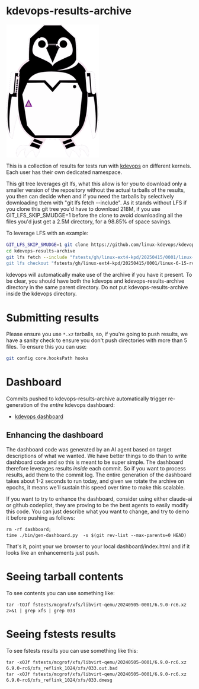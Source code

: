 # kdevops-results-archive

<img src="images/kdevops-archive.png" width=250 align=center alt="kdevops archive logo">

This is a collection of results for tests run with
[kdevops](https://github.com/linux-kdevops/kdevops)
on different kernels. Each user has their own dedicated
namespace.

This git tree leverages git lfs, what this allow is for you to download
only a smaller version of the repository without the actual tarballs
of the results, you then can decide when and if you need the tarballs
by selectively downloading them with "git lfs fetch --include". As it
stands without LFS if you clone this git tree you'd have to download
218M, if you use GIT_LFS_SKIP_SMUDGE=1 before the clone to avoid downloading
all the files you'd just get a 2.5M directory, for a 98.85% of space savings.

To leverage LFS with an example:

```bash
GIT_LFS_SKIP_SMUDGE=1 git clone https://github.com/linux-kdevops/kdevops-results-archive.git
cd kdevops-results-archive
git lfs fetch --include "fstests/gh/linux-ext4-kpd/20250415/0001/linux-6-15-rc2/8ffd015db85f.xz
git lfs checkout "fstests/gh/linux-ext4-kpd/20250415/0001/linux-6-15-rc2/8ffd015db85f.xz
```

kdevops will automatically make use of the archive if you have it present.
To be clear, you should have both the kdevops and kdevops-results-archive
directory in the same parent directory. Do not put kdevops-results-archive
inside the kdevops directory.

# Submitting results

Please ensure you use `*.xz` tarballs, so, if you're going to push
results, we have a sanity check to ensure you don't push directories
with more than 5 files. To ensure this you can use:

```bash
git config core.hooksPath hooks
```

# Dashboard

Commits pushed to kdevops-results-archive automatically trigger re-generation
of the *entire* kdevops dashboard:

  * [kdevops dashboard](https://kdevops.org)

## Enhancing the dashboard

The dashboard code was generated by an AI agent based on target descriptions
of what we wanted. We have better things to do than to write dashboard code and
so this is meant to be super simple. The dashboard therefore leverages results
*inside* each commit. So if you want to process results, add them to the
commit log. The entire generation of the dashboard takes about 1-2 seconds
to run today, and given we rotate the archive on epochs, it means we'll sustain
this speed over time to make this scalable.

If you want to try to enhance the dashboard, consider using either claude-ai
or github codepilot, they are proving to be the best agents to easily modify
this code. You can just describe what you want to change, and try to demo it
before pushing as follows:

```
rm -rf dashboard;
time ./bin/gen-dashboard.py  -s $(git rev-list --max-parents=0 HEAD)
```

That's it, point your we browser to your local dashboard/index.html and if
it looks like an enhancements just push.

# Seeing tarball contents

To see contents you can use something like:

```
tar -tOJf fstests/mcgrof/xfs/libvirt-qemu/20240505-0001/6.9.0-rc6.xz 2>&1 | grep xfs | grep 033
```

# Seeing fstests results

To see fstests results you can use something like this:

```
tar -xOJf fstests/mcgrof/xfs/libvirt-qemu/20240505-0001/6.9.0-rc6.xz 6.9.0-rc6/xfs_reflink_1024/xfs/033.out.bad
tar -xOJf fstests/mcgrof/xfs/libvirt-qemu/20240505-0001/6.9.0-rc6.xz 6.9.0-rc6/xfs_reflink_1024/xfs/033.dmesg
```
